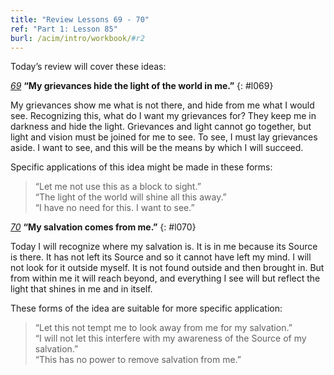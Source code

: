 ```yaml
---
title: "Review Lessons 69 - 70"
ref: "Part 1: Lesson 85"
burl: /acim/intro/workbook/#r2
---
```


Today’s review will cover these ideas:

[*69*](/acim/workbook/l069/?r=1) **“My grievances hide the light of the world in me.”**
{: #l069}

My grievances show me what is not there, and hide from me what I would
see. Recognizing this, what do I want my grievances for? They keep me in
darkness and hide the light. Grievances and light cannot go together,
but light and vision must be joined for me to see. To see, I must lay
grievances aside. I want to see, and this will be the means by which I
will succeed.

Specific applications of this idea might be made in these forms:

> “Let me not use this as a block to sight.”<br/>
> “The light of the world will shine all this away.”<br/>
> “I have no need for this. I want to see.”

[*70*](/acim/workbook/l070/?r=1) **“My salvation comes from me.”**
{: #l070}

Today I will recognize where my salvation is. It is in me because its
Source is there. It has not left its Source and so it cannot have left
my mind. I will not look for it outside myself. It is not found outside
and then brought in. But from within me it will reach beyond, and
everything I see will but reflect the light that shines in me and in
itself.

These forms of the idea are suitable for more specific application:

> “Let this not tempt me to look away from me for my salvation.”<br/>
> “I will not let this interfere with my awareness of the Source of my salvation.”<br/>
> “This has no power to remove salvation from me.”

